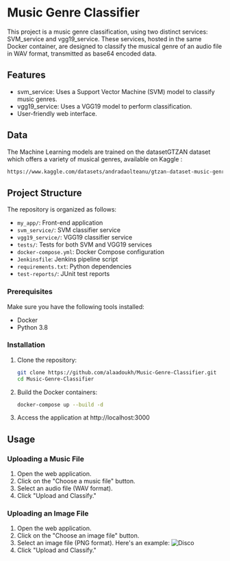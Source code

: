 # Music Genre Classifier

This project is a music genre classification, using two distinct services: SVM_service and vgg19_service. These services, hosted in the same Docker container, are designed to classify the musical genre of an audio file in WAV format, transmitted as base64 encoded data.

## Features

- svm_service: Uses a Support Vector Machine (SVM) model to classify music genres.
- vgg19_service: Uses a VGG19 model to perform classification.
- User-friendly web interface.

## Data

The Machine Learning models are trained on the datasetGTZAN dataset which offers a variety of musical genres, available on Kaggle :

   ```bash
   https://www.kaggle.com/datasets/andradaolteanu/gtzan-dataset-music-genre-classification
   ```

## Project Structure

The repository is organized as follows:

- `my_app/`: Front-end application
- `svm_service/`: SVM classifier service
- `vgg19_service/`: VGG19 classifier service
- `tests/`: Tests for both SVM and VGG19 services
- `docker-compose.yml`: Docker Compose configuration
- `Jenkinsfile`: Jenkins pipeline script
- `requirements.txt`: Python dependencies
- `test-reports/`: JUnit test reports

### Prerequisites

Make sure you have the following tools installed:

- Docker
- Python 3.8

### Installation

1. Clone the repository:

   ```bash
   git clone https://github.com/alaadoukh/Music-Genre-Classifier.git
   cd Music-Genre-Classifier

2. Build the Docker containers:
   ```bash
   docker-compose up --build -d

3. Access the application at http://localhost:3000

## Usage

### Uploading a Music File

1. Open the web application.
2. Click on the "Choose a music file" button.
3. Select an audio file (WAV format).
4. Click "Upload and Classify."

### Uploading an Image File

1. Open the web application.
2. Click on the "Choose an image file" button.
3. Select an image file (PNG format). Here's an example:
   ![Disco](vgg19_service/tests/disco00056.png)
4. Click "Upload and Classify."